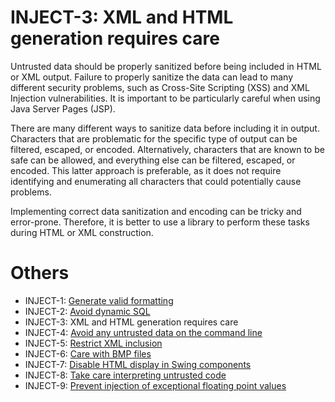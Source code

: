 # INJECT-3: XML and HTML generation requires care
Untrusted data should be properly sanitized before being included in HTML or XML output. Failure to properly sanitize the data can lead to many different security problems, such as Cross-Site Scripting (XSS) and XML Injection vulnerabilities. It is important to be particularly careful when using Java Server Pages (JSP).

There are many different ways to sanitize data before including it in output. Characters that are problematic for the specific type of output can be filtered, escaped, or encoded. Alternatively, characters that are known to be safe can be allowed, and everything else can be filtered, escaped, or encoded. This latter approach is preferable, as it does not require identifying and enumerating all characters that could potentially cause problems.

Implementing correct data sanitization and encoding can be tricky and error-prone. Therefore, it is better to use a library to perform these tasks during HTML or XML construction.

# Others 

- INJECT-1: [Generate valid formatting](../g31)
- INJECT-2: [Avoid dynamic SQL](../g32)
- INJECT-3: XML and HTML generation requires care
- INJECT-4: [Avoid any untrusted data on the command line](../g34)
- INJECT-5: [Restrict XML inclusion](../g35)
- INJECT-6: [Care with BMP files](../g36)
- INJECT-7: [Disable HTML display in Swing components](../g37)
- INJECT-8: [Take care interpreting untrusted code](../g38)
- INJECT-9: [Prevent injection of exceptional floating point values](../g39)



